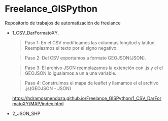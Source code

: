 # Freelance_GISPython
Repositorio de trabajos de automatización de freelance

- 1_CSV_DarFormatoXY. 
	
	>Paso 1: En el CSV modificamos las columnas longitud y latitud. Reemplazmos el texto por el signo negativo.

	>Paso 2: Del CSV exportamos a formato GEOJSON(JSON).

	>Paso 3: El archivo JSON reemplazamos la extención con .js y el el GEOJSON lo igualamos a un a una variable.
	
	>Paso 4: Construimos el mapa de leaflet y llamamos el el archivo .js(GEOJSON - JSON)
	
	https://hdramosmendoza.github.io/Freelance_GISPython/1_CSV_DarFormatoXY/MAP/index.html

- 2_JSON_SHP
	